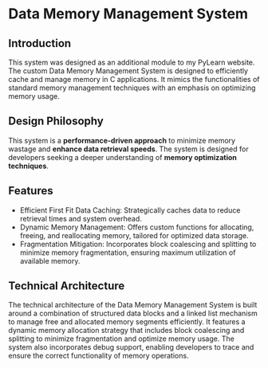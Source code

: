 # Data Memory Management System

## Introduction
This system was designed as an additional module to my PyLearn website. The custom Data Memory Management System is designed to efficiently cache and manage memory in C applications. It mimics the functionalities of standard memory management techniques with an emphasis on optimizing memory usage.

## Design Philosophy
This system is a **performance-driven approach** to minimize memory wastage and **enhance data retrieval speeds**. The system is designed for developers seeking a deeper understanding of **memory optimization techniques**.

## Features
- Efficient First Fit Data Caching: Strategically caches data to reduce retrieval times and system overhead.
- Dynamic Memory Management: Offers custom functions for allocating, freeing, and reallocating memory, tailored for optimized data storage.
- Fragmentation Mitigation: Incorporates block coalescing and splitting to minimize memory fragmentation, ensuring maximum utilization of available memory.

## Technical Architecture
The technical architecture of the Data Memory Management System is built around a combination of structured data blocks and a linked list mechanism to manage free and allocated memory segments efficiently. It features a dynamic memory allocation strategy that includes block coalescing and splitting to minimize fragmentation and optimize memory usage. The system also incorporates debug support, enabling developers to trace and ensure the correct functionality of memory operations. 
